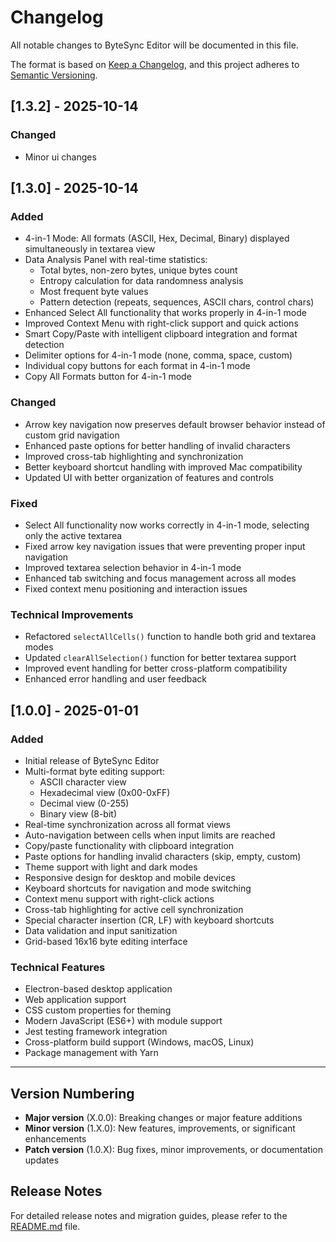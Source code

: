 # Changelog

All notable changes to ByteSync Editor will be documented in this file.

The format is based on [Keep a Changelog](https://keepachangelog.com/en/1.0.0/),
and this project adheres to [Semantic Versioning](https://semver.org/spec/v2.0.0.html).

## [1.3.2] - 2025-10-14

### Changed
- Minor ui changes

## [1.3.0] - 2025-10-14

### Added
- 4-in-1 Mode: All formats (ASCII, Hex, Decimal, Binary) displayed simultaneously in textarea view
- Data Analysis Panel with real-time statistics:
  - Total bytes, non-zero bytes, unique bytes count
  - Entropy calculation for data randomness analysis
  - Most frequent byte values
  - Pattern detection (repeats, sequences, ASCII chars, control chars)
- Enhanced Select All functionality that works properly in 4-in-1 mode
- Improved Context Menu with right-click support and quick actions
- Smart Copy/Paste with intelligent clipboard integration and format detection
- Delimiter options for 4-in-1 mode (none, comma, space, custom)
- Individual copy buttons for each format in 4-in-1 mode
- Copy All Formats button for 4-in-1 mode

### Changed
- Arrow key navigation now preserves default browser behavior instead of custom grid navigation
- Enhanced paste options for better handling of invalid characters
- Improved cross-tab highlighting and synchronization
- Better keyboard shortcut handling with improved Mac compatibility
- Updated UI with better organization of features and controls

### Fixed
- Select All functionality now works correctly in 4-in-1 mode, selecting only the active textarea
- Fixed arrow key navigation issues that were preventing proper input navigation
- Improved textarea selection behavior in 4-in-1 mode
- Enhanced tab switching and focus management across all modes
- Fixed context menu positioning and interaction issues

### Technical Improvements
- Refactored `selectAllCells()` function to handle both grid and textarea modes
- Updated `clearAllSelection()` function for better textarea support
- Improved event handling for better cross-platform compatibility
- Enhanced error handling and user feedback

## [1.0.0] - 2025-01-01

### Added
- Initial release of ByteSync Editor
- Multi-format byte editing support:
  - ASCII character view
  - Hexadecimal view (0x00-0xFF)
  - Decimal view (0-255)
  - Binary view (8-bit)
- Real-time synchronization across all format views
- Auto-navigation between cells when input limits are reached
- Copy/paste functionality with clipboard integration
- Paste options for handling invalid characters (skip, empty, custom)
- Theme support with light and dark modes
- Responsive design for desktop and mobile devices
- Keyboard shortcuts for navigation and mode switching
- Context menu support with right-click actions
- Cross-tab highlighting for active cell synchronization
- Special character insertion (CR, LF) with keyboard shortcuts
- Data validation and input sanitization
- Grid-based 16x16 byte editing interface

### Technical Features
- Electron-based desktop application
- Web application support
- CSS custom properties for theming
- Modern JavaScript (ES6+) with module support
- Jest testing framework integration
- Cross-platform build support (Windows, macOS, Linux)
- Package management with Yarn

---

## Version Numbering

- **Major version** (X.0.0): Breaking changes or major feature additions
- **Minor version** (1.X.0): New features, improvements, or significant enhancements
- **Patch version** (1.0.X): Bug fixes, minor improvements, or documentation updates

## Release Notes

For detailed release notes and migration guides, please refer to the [README.md](README.md) file.
